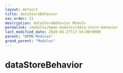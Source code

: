 ```yaml
---
layout: default
title: dataStoreBehavior 
nav_order: 31
description: dataStoreBehavior Module
permalink: /modules/bpmn-modules/data-store-behavior
last_modified_date: 2020-04-27T17:54:08+0000
parent: "BPMN Modules"
grand_parent: "Modules"
---
```


# dataStoreBehavior